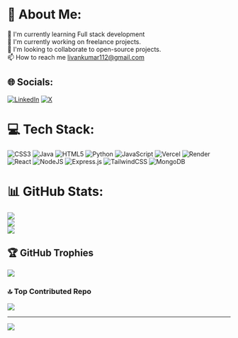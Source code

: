 # 💫 About Me:
🌱 I'm currently learning Full stack development<br>🔭 I'm currently working on freelance projects.<br>👯 I'm looking to collaborate to open-source projects.<br>📫 How to reach me livankumar112@gmail.com


## 🌐 Socials:
[![LinkedIn](https://img.shields.io/badge/LinkedIn-%230077B5.svg?logo=linkedin&logoColor=white)](https://linkedin.com/in/livan-kumar-854758207) [![X](https://img.shields.io/badge/X-black.svg?logo=X&logoColor=white)](https://x.com/livan_kumar121) 

# 💻 Tech Stack:
![CSS3](https://img.shields.io/badge/css3-%231572B6.svg?style=plastic&logo=css3&logoColor=white) ![Java](https://img.shields.io/badge/java-%23ED8B00.svg?style=plastic&logo=openjdk&logoColor=white) ![HTML5](https://img.shields.io/badge/html5-%23E34F26.svg?style=plastic&logo=html5&logoColor=white) ![Python](https://img.shields.io/badge/python-3670A0?style=plastic&logo=python&logoColor=ffdd54) ![JavaScript](https://img.shields.io/badge/javascript-%23323330.svg?style=plastic&logo=javascript&logoColor=%23F7DF1E) ![Vercel](https://img.shields.io/badge/vercel-%23000000.svg?style=plastic&logo=vercel&logoColor=white) ![Render](https://img.shields.io/badge/Render-%46E3B7.svg?style=plastic&logo=render&logoColor=white) ![React](https://img.shields.io/badge/react-%2320232a.svg?style=plastic&logo=react&logoColor=%2361DAFB) ![NodeJS](https://img.shields.io/badge/node.js-6DA55F?style=plastic&logo=node.js&logoColor=white) ![Express.js](https://img.shields.io/badge/express.js-%23404d59.svg?style=plastic&logo=express&logoColor=%2361DAFB) ![TailwindCSS](https://img.shields.io/badge/tailwindcss-%2338B2AC.svg?style=plastic&logo=tailwind-css&logoColor=white) ![MongoDB](https://img.shields.io/badge/MongoDB-%234ea94b.svg?style=plastic&logo=mongodb&logoColor=white)
# 📊 GitHub Stats:
![](https://github-readme-stats.vercel.app/api?username=livan116&theme=dark&hide_border=false&include_all_commits=false&count_private=false)<br/>
![](https://github-readme-streak-stats.herokuapp.com/?user=livan116&theme=dark&hide_border=false)<br/>
![](https://github-readme-stats.vercel.app/api/top-langs/?username=livan116&theme=dark&hide_border=false&include_all_commits=false&count_private=false&layout=compact)

## 🏆 GitHub Trophies
![](https://github-profile-trophy.vercel.app/?username=livan116&theme=radical&no-frame=false&no-bg=true&margin-w=4)

### 🔝 Top Contributed Repo
![](https://github-contributor-stats.vercel.app/api?username=livan116&limit=5&theme=dark&combine_all_yearly_contributions=true)

---
[![](https://visitcount.itsvg.in/api?id=livan116&icon=0&color=0)](https://visitcount.itsvg.in)

<!-- Proudly created with GPRM ( https://gprm.itsvg.in ) -->
